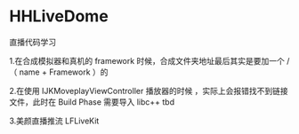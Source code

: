 # HHLiveDome


直播代码学习

1.在合成模拟器和真机的 framework 时候，合成文件夹地址最后其实是要加一个 /（ name + Framework ）的

2.在使用 IJKMoveplayViewController 播放器的时候 ，实际上会报错找不到链接文件，此时在 Build Phase 需要导入 libc++ tbd

3.美颜直播推流 LFLiveKit 
